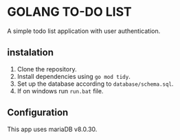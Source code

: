 # GOLANG TO-DO LIST

A simple todo list application with user authentication.

## instalation

1. Clone the repository.
2. Install dependencies using `go mod tidy`.
3. Set up the database according to `database/schema.sql`.
4. If on windows run `run.bat` file.

## Configuration

This app uses mariaDB v8.0.30.
